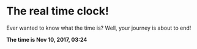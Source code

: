 # The real time clock!

Ever wanted to know what the time is? Well, your journey is about to end!

**The time is Nov 10, 2017, 03:24**
